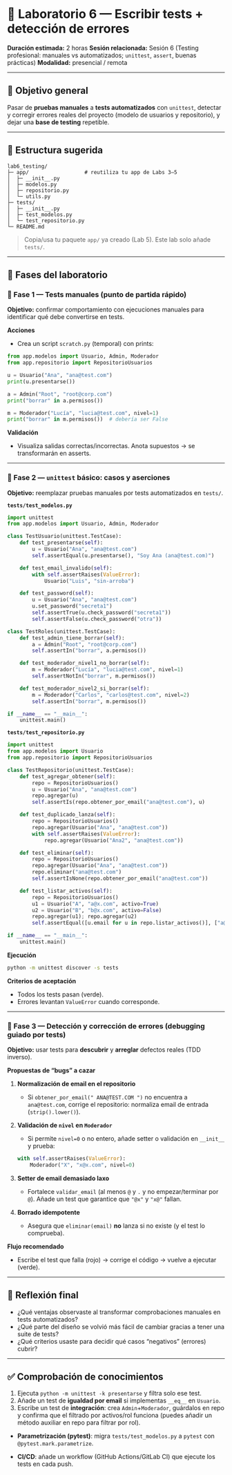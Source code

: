 # 🧭 Laboratorio 6 — Escribir tests + detección de errores

**Duración estimada:** 2 horas
**Sesión relacionada:** Sesión 6 (Testing profesional: manuales vs automatizados; `unittest`, `assert`, buenas prácticas)
**Modalidad:** presencial / remota

---

## 🎯 Objetivo general

Pasar de **pruebas manuales** a **tests automatizados** con `unittest`, detectar y corregir errores reales del proyecto (modelo de usuarios y repositorio), y dejar una **base de testing** repetible.

---

## 📁 Estructura sugerida

```
lab6_testing/
├─ app/                  # reutiliza tu app de Labs 3–5
│  ├─ __init__.py
│  ├─ modelos.py
│  ├─ repositorio.py
│  └─ utils.py
├─ tests/
│  ├─ __init__.py
│  ├─ test_modelos.py
│  └─ test_repositorio.py
└─ README.md
```

> Copia/usa tu paquete `app/` ya creado (Lab 5). Este lab solo añade `tests/`.

---

## 🔬 Fases del laboratorio

### 🔹 Fase 1 — Tests manuales (punto de partida rápido)

**Objetivo:** confirmar comportamiento con ejecuciones manuales para identificar qué debe convertirse en tests.

**Acciones**

* Crea un script `scratch.py` (temporal) con prints:

```python
from app.modelos import Usuario, Admin, Moderador
from app.repositorio import RepositorioUsuarios

u = Usuario("Ana", "ana@test.com")
print(u.presentarse())

a = Admin("Root", "root@corp.com")
print("borrar" in a.permisos())

m = Moderador("Lucía", "lucia@test.com", nivel=1)
print("borrar" in m.permisos())  # debería ser False
```

**Validación**

* Visualiza salidas correctas/incorrectas. Anota supuestos → se transformarán en asserts.

---

### 🔹 Fase 2 — `unittest` básico: casos y aserciones

**Objetivo:** reemplazar pruebas manuales por tests automatizados en `tests/`.

**`tests/test_modelos.py`**

```python
import unittest
from app.modelos import Usuario, Admin, Moderador

class TestUsuario(unittest.TestCase):
    def test_presentarse(self):
        u = Usuario("Ana", "ana@test.com")
        self.assertEqual(u.presentarse(), "Soy Ana (ana@test.com)")

    def test_email_invalido(self):
        with self.assertRaises(ValueError):
            Usuario("Luis", "sin-arroba")

    def test_password(self):
        u = Usuario("Ana", "ana@test.com")
        u.set_password("secreta1")
        self.assertTrue(u.check_password("secreta1"))
        self.assertFalse(u.check_password("otra"))

class TestRoles(unittest.TestCase):
    def test_admin_tiene_borrar(self):
        a = Admin("Root", "root@corp.com")
        self.assertIn("borrar", a.permisos())

    def test_moderador_nivel1_no_borrar(self):
        m = Moderador("Lucía", "lucia@test.com", nivel=1)
        self.assertNotIn("borrar", m.permisos())

    def test_moderador_nivel2_si_borrar(self):
        m = Moderador("Carlos", "carlos@test.com", nivel=2)
        self.assertIn("borrar", m.permisos())

if __name__ == "__main__":
    unittest.main()
```

**`tests/test_repositorio.py`**

```python
import unittest
from app.modelos import Usuario
from app.repositorio import RepositorioUsuarios

class TestRepositorio(unittest.TestCase):
    def test_agregar_obtener(self):
        repo = RepositorioUsuarios()
        u = Usuario("Ana", "ana@test.com")
        repo.agregar(u)
        self.assertIs(repo.obtener_por_email("ana@test.com"), u)

    def test_duplicado_lanza(self):
        repo = RepositorioUsuarios()
        repo.agregar(Usuario("Ana", "ana@test.com"))
        with self.assertRaises(ValueError):
            repo.agregar(Usuario("Ana2", "ana@test.com"))

    def test_eliminar(self):
        repo = RepositorioUsuarios()
        repo.agregar(Usuario("Ana", "ana@test.com"))
        repo.eliminar("ana@test.com")
        self.assertIsNone(repo.obtener_por_email("ana@test.com"))

    def test_listar_activos(self):
        repo = RepositorioUsuarios()
        u1 = Usuario("A", "a@x.com", activo=True)
        u2 = Usuario("B", "b@x.com", activo=False)
        repo.agregar(u1); repo.agregar(u2)
        self.assertEqual([u.email for u in repo.listar_activos()], ["a@x.com"])

if __name__ == "__main__":
    unittest.main()
```

**Ejecución**

```bash
python -m unittest discover -s tests
```

**Criterios de aceptación**

* Todos los tests pasan (verde).
* Errores levantan `ValueError` cuando corresponde.

---

### 🔹 Fase 3 — Detección y corrección de errores (debugging guiado por tests)

**Objetivo:** usar tests para **descubrir** y **arreglar** defectos reales (TDD inverso).

**Propuestas de “bugs” a cazar**

1. **Normalización de email en el repositorio**

   * Si `obtener_por_email(" ANA@TEST.COM ")` no encuentra a `ana@test.com`, corrige el repositorio: normaliza email de entrada (`strip().lower()`).

2. **Validación de `nivel` en `Moderador`**

   * Si permite `nivel=0` o no entero, añade setter o validación en `__init__` y prueba:

   ```python
   with self.assertRaises(ValueError):
       Moderador("X", "x@x.com", nivel=0)
   ```

3. **Setter de email demasiado laxo**

   * Fortalece `validar_email` (al menos `@` y `.` y no empezar/terminar por `@`). Añade un test que garantice que `"@x"` y `"x@"` fallan.

4. **Borrado idempotente**

   * Asegura que `eliminar(email)` **no** lanza si no existe (y el test lo comprueba).

**Flujo recomendado**

* Escribe el test que falla (rojo) → corrige el código → vuelve a ejecutar (verde).

---

## 🧠 Reflexión final

* ¿Qué ventajas observaste al transformar comprobaciones manuales en tests automatizados?
* ¿Qué parte del diseño se volvió más fácil de cambiar gracias a tener una suite de tests?
* ¿Qué criterios usaste para decidir qué casos “negativos” (errores) cubrir?

---

## ✅ Comprobación de conocimientos

1. Ejecuta `python -m unittest -k presentarse` y filtra solo ese test.
2. Añade un test de **igualdad por email** si implementas `__eq__` en `Usuario`.
3. Escribe un test de **integración**: crea `Admin`+`Moderador`, guárdalos en repo y confirma que el filtrado por activos/rol funciona (puedes añadir un método auxiliar en repo para filtrar por rol).



* **Parametrización (pytest)**: migra `tests/test_modelos.py` a `pytest` con `@pytest.mark.parametrize`.

* **CI/CD**: añade un workflow (GitHub Actions/GitLab CI) que ejecute los tests en cada push.
